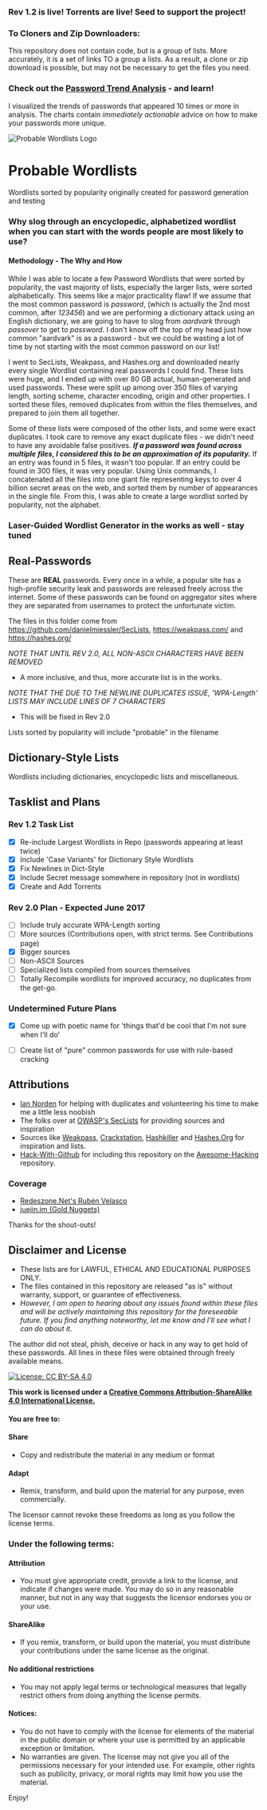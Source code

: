 ### Rev 1.2 is live! Torrents are live! Seed to support the project!

### To Cloners and Zip Downloaders:
This repository does not contain code, but is a group of lists.
More accurately, it is a set of links TO a group a lists.
As a result, a clone or zip download is possible, but may not be necessary to get the files you need.

### Check out the [Password Trend Analysis](https://github.com/berzerk0/Probable-Wordlists/blob/master/Trend-Analysis.md) - and learn!
I visualized the trends of passwords that appeared 10 times or more in analysis.
The charts contain _immediately actionable_ advice on how to make your passwords more unique.


![Probable Wordlists Logo](https://raw.githubusercontent.com/berzerk0/Probable-Wordlists/master/ProbableWordlistLogo.png)


# Probable Wordlists
Wordlists sorted by popularity originally created for password generation and testing

### Why slog through an encyclopedic, alphabetized wordlist when you can start with the words people are most likely to use?
#### Methodology - The Why and How

  While I was able to locate a few Password Wordlists that were sorted by popularity, the vast majority of lists, especially the larger lists, were sorted alphabetically. This seems like a major practicality flaw! If we assume that the most common password is _password_, (which is actually the 2nd most common, after _123456_) and we are performing a dictionary attack using an English dictionary, we are going to have to slog from _aardvark_ through _passover_ to get to _password_. I don't know off the top of my head just how common "aardvark" is as a password - but we could be wasting a lot of time by not starting with the most common password on our list!

  I went to SecLists, Weakpass, and Hashes.org and downloaded nearly every single Wordlist containing real passwords I could find. These lists were huge, and I ended up with over 80 GB actual, human-generated and used passwords. These were split up among over 350 files of varying length, sorting scheme, character encoding, origin and other properties. I sorted these files, removed duplicates from within the files themselves, and prepared to join them all together.

  Some of these lists were composed of the other lists, and some were exact duplicates. I took care to remove any exact duplicate files - we didn't need to have any avoidable false positives. __*If a password was found across multiple files, I considered this to be an approximation of its popularity.*__ If an entry was found in 5 files, it wasn't too popular. If an entry could be found in 300 files, it was very popular. Using Unix commands, I concatenated all the files into one giant file representing keys to over 4 billion secret areas on the web, and sorted them by number of appearances in the single file. From this, I was able to create a large wordlist sorted by popularity, not the alphabet.

 
### Laser-Guided Wordlist Generator in the works as well - stay tuned
 

## Real-Passwords
These are **REAL** passwords. 
Every once in a while, a popular site has a high-profile security leak and passwords are released freely across the internet.
Some of these passwords can be found on aggregator sites where they are separated from usernames to protect the unfortunate victim.

The files in this folder come from https://github.com/danielmiessler/SecLists, https://weakpass.com/ and https://hashes.org/

*NOTE THAT UNTIL REV 2.0, ALL NON-ASCII CHARACTERS HAVE BEEN REMOVED*
 * A more inclusive, and thus, more accurate list is in the works.

*NOTE THAT THE DUE TO THE NEWLINE DUPLICATES ISSUE, 'WPA-Length' LISTS MAY INCLUDE LINES OF 7 CHARACTERS*
 * This will be fixed in Rev 2.0


Lists sorted by popularity will include "probable" in the filename


## Dictionary-Style Lists

Wordlists including dictionaries, encyclopedic lists and miscellaneous.


## Tasklist and Plans

### Rev 1.2 Task List
* [x] Re-include Largest Wordlists in Repo (passwords appearing at least twice)
* [x] Include 'Case Variants' for Dictionary Style Wordlists
* [x] Fix Newlines in Dict-Style
* [x] Include Secret message somewhere in repository  (not in wordlists)
* [x] Create and Add Torrents

### Rev 2.0 Plan - Expected June 2017
* [ ] Include truly accurate WPA-Length sorting
* [ ] More sources (Contributions open, with strict terms. See Contributions page)
* [x] Bigger sources
* [ ] Non-ASCII Sources
* [ ] Specialized lists compiled from sources themselves
* [ ] Totally Recompile wordlists for improved accuracy, no duplicates from the get-go.

### Undetermined Future Plans
* [x] Come up with poetic name for 'things that'd be cool that I'm not sure when I'll do'
* [ ] Create list of "pure" common passwords for use with rule-based cracking


## Attributions
 * [Ian Norden](https://github.com/iancnorden) for helping with duplicates and volunteering his time to make me a little less noobish
 * The folks over at [OWASP's SecLists](https://www.owasp.org/index.php/Projects/OWASP_SecLists_Project) for providing sources and inspiration
 * Sources like [Weakpass](https://weakpass.com/), [Crackstation](https://crackstation.net/), [Hashkiller](https://hashkiller.co.uk/) and [Hashes.Org](https://hashes.org/) for inspiration and lists.
 * [Hack-With-Github](https://github.com/Hack-with-Github) for including this repository on the [Awesome-Hacking](https://github.com/Hack-with-Github/Awesome-Hacking) repository. 

### Coverage 
  * [Redeszone.Net's Rubén Velasco](https://www.redeszone.net/2017/04/27/probable-wordlists-5000-millones-contrasenas/)
  * [juejin.im (Gold Nuggets)](https://juejin.im/entry/5901ea8c8d6d810058bb35df)
  
  Thanks for the shout-outs!

## Disclaimer and License
 + These lists are for LAWFUL, ETHICAL AND EDUCATIONAL PURPOSES ONLY.
 + The files contained in this repository are released "as is" without warranty, support, or guarantee of effectiveness. 
 + *However, I am open to hearing about any issues found within these files and will be actively maintaining this repository for the foreseeable future. If you find anything noteworthy, let me know and I'll see what I can do about it.*
 
The author did not steal, phish, deceive or hack in any way to get hold of these passwords. 
All lines in these files were obtained through freely available means.
 
 
 [![License: CC BY-SA 4.0](https://img.shields.io/badge/License-CC%20BY--SA%204.0-lightgrey.svg)](http://creativecommons.org/licenses/by-sa/4.0/)

 __This work is licensed under a [Creative Commons Attribution-ShareAlike 4.0 International License.](https://creativecommons.org/licenses/by-sa/4.0/)__
 
#### You are free to:

#### Share
+ Copy and redistribute the material in any medium or format

#### Adapt
+ Remix, transform, and build upon the material for any purpose, even commercially.

The licensor cannot revoke these freedoms as long as you follow the license terms.

### Under the following terms:

#### Attribution 
+ You must give appropriate credit, provide a link to the license, and indicate if changes were made. You may do so in any reasonable manner, but not in any way that suggests the licensor endorses you or your use.
#### ShareAlike 
+ If you remix, transform, or build upon the material, you must distribute your contributions under the same license as the original.
#### No additional restrictions
+ You may not apply legal terms or technological measures that legally restrict others from doing anything the license permits.

#### Notices:
+ You do not have to comply with the license for elements of the material in the public domain or where your use is permitted by an applicable exception or limitation.
+ No warranties are given. The license may not give you all of the permissions necessary for your intended use. For example, other rights such as publicity, privacy, or moral rights may limit how you use the material.


Enjoy!

